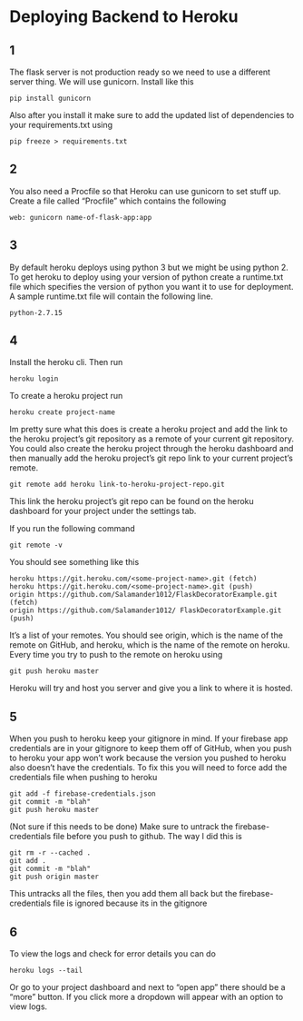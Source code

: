 # Deploying Backend to Heroku
## 1
The flask server is not production ready so we need to use a different server thing. We will use gunicorn. Install like this
```
pip install gunicorn
```
Also  after you install it make sure to add the updated list of dependencies to your requirements.txt using
```
pip freeze > requirements.txt
```
## 2
You also need a Procfile so that Heroku can use gunicorn to set stuff up. Create a file called “Procfile” which contains the following
```
web: gunicorn name-of-flask-app:app
```
## 3
By default heroku deploys using python 3 but we might be using python 2. To get heroku to deploy using your version of python create a runtime.txt file which specifies the version of python you want it to use for deployment.  A sample runtime.txt file will contain the following line.
```
python-2.7.15
```
## 4
Install the heroku cli. Then run 
```
heroku login
```

To create a heroku project run
```
heroku create project-name
```
Im pretty sure what this does is create a heroku project and add the link to the heroku project’s git repository as a remote of your current git repository. You could also create the heroku project through the heroku dashboard and then manually add the heroku project’s git repo link to your current project’s remote.
```
git remote add heroku link-to-heroku-project-repo.git
```
This link the heroku project’s git repo can be found on the heroku dashboard for your project under the settings tab.

If you run the following command
```
git remote -v
```
You  should see something like this
```
heroku https://git.heroku.com/<some-project-name>.git (fetch)
heroku https://git.heroku.com/<some-project-name>.git (push)
origin https://github.com/Salamander1012/FlaskDecoratorExample.git (fetch)
origin https://github.com/Salamander1012/ FlaskDecoratorExample.git (push)
```

It’s a list of your remotes. You should see origin, which is the name of the remote on GitHub, and heroku, which is the name of the remote on heroku. Every time you try to push to the remote on heroku using 
```
git push heroku master
```
Heroku will try and host you server and give you a link to where it is hosted.

## 5
When you push to heroku keep your gitignore in mind. If your firebase app credentials are in your gitignore to keep them off of GitHub, when you push to heroku your app won’t work because the version you pushed to heroku also doesn’t have the credentials. To fix this you will need to force add the credentials file when pushing to heroku 
```
git add -f firebase-credentials.json
git commit -m "blah"
git push heroku master
```
(Not sure if this needs to be done)
Make sure to untrack the firebase-credentials file before you push to github. The way I did this is
```
git rm -r --cached .
git add .
git commit -m "blah"
git push origin master
```
This untracks all the files, then you add them all back but the firebase-credentials file is ignored because its in the gitignore

## 6
To view the logs and check for error details you can do 
```
heroku logs --tail
```
 
Or  go to your project dashboard and next to “open app” there should be a “more” button. If you click more a dropdown will appear with an option to view logs.
